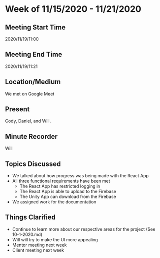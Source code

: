 # Week of 11/15/2020 - 11/21/2020

## Meeting Start Time

2020/11/19/11:00

## Meeting End Time

2020/11/19/11:21

## Location/Medium

We met on Google Meet

## Present

Cody, Daniel, and Will.

## Minute Recorder

Will

## Topics Discussed

- We talked about how progress was being made with the React App
- All three functional requirements have been met
  - The React App has restricted logging in
  - The React App is able to upload to the Firebase
  - The Unity App can download from the Firebase
- We assigned work for the documentation


## Things Clarified

- Continue to learn more about our respective areas for the project (See 10-1-2020.md)
- Will will try to make the UI more appealing
- Mentor meeting next week
- Client meeting next week
